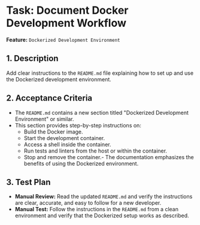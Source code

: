 # Task: Document Docker Development Workflow

**Feature:** `Dockerized Development Environment`

## 1. Description

Add clear instructions to the `README.md` file explaining how to set up and use the Dockerized development environment.

## 2. Acceptance Criteria

- The `README.md` contains a new section titled "Dockerized Development Environment" or similar.
- This section provides step-by-step instructions on:
  - Build the Docker image.
  - Start the development container.
  - Access a shell inside the container.
  - Run tests and linters from the host or within the container.
  - Stop and remove the container.- The documentation emphasizes the benefits of using the Dockerized environment.

## 3. Test Plan

- **Manual Review:** Read the updated `README.md` and verify the instructions are clear, accurate, and easy to follow for a new developer.
- **Manual Test:** Follow the instructions in the `README.md` from a clean environment and verify that the Dockerized setup works as described.
